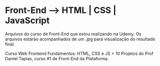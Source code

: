 # Front-End --> HTML | CSS | JavaScript

Arquivos do curso de Front-End que estou realizando na Udemy. Os arquivos estarão acompanhados de um .jpg para visualização do resultado final.

Curso Web Frontend Fundamentos: HTML, CSS e JS + 10 Projetos do Prof Daniel Tapias, curso #1 de Front-End da Plataforma.

